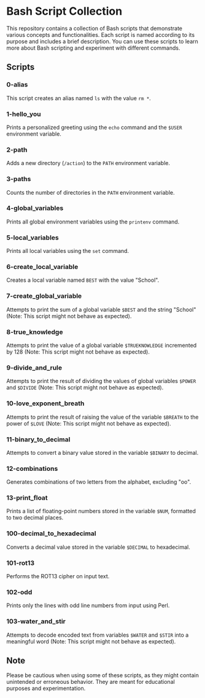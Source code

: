 # Bash Script Collection

This repository contains a collection of Bash scripts that demonstrate various concepts and functionalities. Each script is named according to its purpose and includes a brief description. You can use these scripts to learn more about Bash scripting and experiment with different commands.

## Scripts

### 0-alias

This script creates an alias named `ls` with the value `rm *`.

### 1-hello_you

Prints a personalized greeting using the `echo` command and the `$USER` environment variable.

### 2-path

Adds a new directory (`/action`) to the `PATH` environment variable.

### 3-paths

Counts the number of directories in the `PATH` environment variable.

### 4-global_variables

Prints all global environment variables using the `printenv` command.

### 5-local_variables

Prints all local variables using the `set` command.

### 6-create_local_variable

Creates a local variable named `BEST` with the value "School".

### 7-create_global_variable

Attempts to print the sum of a global variable `$BEST` and the string "School" (Note: This script might not behave as expected).

### 8-true_knowledge

Attempts to print the value of a global variable `$TRUEKNOWLEDGE` incremented by 128 (Note: This script might not behave as expected).

### 9-divide_and_rule

Attempts to print the result of dividing the values of global variables `$POWER` and `$DIVIDE` (Note: This script might not behave as expected).

### 10-love_exponent_breath

Attempts to print the result of raising the value of the variable `$BREATH` to the power of `$LOVE` (Note: This script might not behave as expected).

### 11-binary_to_decimal

Attempts to convert a binary value stored in the variable `$BINARY` to decimal.

### 12-combinations

Generates combinations of two letters from the alphabet, excluding "oo".

### 13-print_float

Prints a list of floating-point numbers stored in the variable `$NUM`, formatted to two decimal places.

### 100-decimal_to_hexadecimal

Converts a decimal value stored in the variable `$DECIMAL` to hexadecimal.

### 101-rot13

Performs the ROT13 cipher on input text.

### 102-odd

Prints only the lines with odd line numbers from input using Perl.

### 103-water_and_stir

Attempts to decode encoded text from variables `$WATER` and `$STIR` into a meaningful word (Note: This script might not behave as expected).

## Note

Please be cautious when using some of these scripts, as they might contain unintended or erroneous behavior. They are meant for educational purposes and experimentation.
